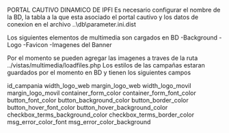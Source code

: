 PORTAL CAUTIVO DINAMICO DE IPFI
Es necesario configurar el nombre de la BD, la tabla a la que esta asociado el portal cautivo y los datos de conexion en el archivo ..\db\parameter.ini.dist

Los siguientes elementos de multimedia son cargados en BD
-Background
-Logo
-Favicon
-Imagenes del Banner

Por el momento se pueden agregar las imagenes a traves de la ruta ../vistas/multimedia/loadfiles.php
Los estilos de las campañas estaran guardados por el momento en BD y tienen los siguientes campos

id_campania
width_logo_web
margin_logo_web
width_logo_movil
margin_logo_movil
container_form_color
container_form_font_color
button_font_color
button_background_color
button_border_color
button_hover_font_color
button_hover_background_color
checkbox_terms_background_color
checkbox_terms_border_color
msg_error_color_font
msg_error_color_background